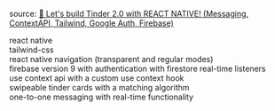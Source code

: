 
source: [🔴 Let's build Tinder 2.0 with REACT NATIVE! (Messaging, ContextAPI, Tailwind, Google Auth, Firebase)](https://www.youtube.com/watch?v=qJaFIGjyRms)

react native  
tailwind-css  
react native navigation (transparent and regular modes)  
firebase version 9 with authentication with firestore real-time listeners  
use context api with a custom use context hook  
swipeable tinder cards with a matching algorithm  
one-to-one messaging with real-time functionality  
